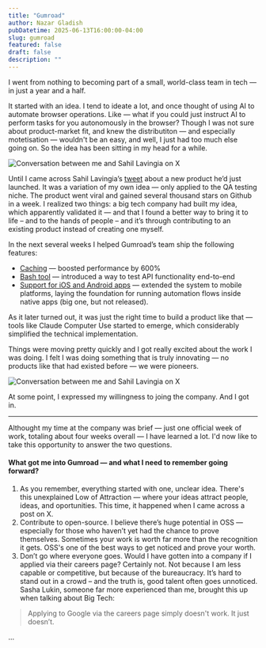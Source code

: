 ```yaml
---
title: "Gumroad"
author: Nazar Gladish
pubDatetime: 2025-06-13T16:00:00-04:00
slug: gumroad
featured: false
draft: false
description: ""
---
```


I went from nothing to becoming part of a small, world-class team in tech — in just a year and a half.

It started with an idea. I tend to ideate a lot, and once thought of using AI to automate browser operations. Like — what if you could just instruct AI to perform tasks for you autonomously in the browser? Though I was not sure about product-market fit, and knew the distributiton — and especially motetisation — wouldn't be an easy, and well, I just had too much else going on. So the idea has been sitting in my head for a while.

![Conversation between me and Sahil Lavingia on X](@/assets/images/introducing-shortest.png)

Until I came across Sahil Lavingia’s [tweet](https://x.com/shl/status/1871199814710648998?lang=en) about a new product he’d just launched. It was a variation of my own idea — only applied to the QA testing niche. The product went viral and gained several thousand stars on Github in a week. I realized two things: a big tech company had built my idea, which apparently validated it — and that I found a better way to bring it to life – and to the hands of people – and it’s through contributing to an existing product instead of creating one myself.

In the next several weeks I helped Gumroad’s team ship the following features:

- [Caching](https://github.com/antiwork/shortest/pull/179) — boosted performance by 600%
- [Bash tool](https://github.com/antiwork/shortest/pull/233) — introduced a way to test API functionality end-to-end
- [Support for iOS and Android apps](https://github.com/antiwork/shortest/pull/260) — extended the system to mobile platforms, laying the foundation for running automation flows inside native apps (big one, but not released).

As it later turned out, it was just the right time to build a product like that — tools like Claude Computer Use started to emerge, which considerably simplified the technical implementation.

Things were moving pretty quickly and I got really excited about the work I was doing. I felt I was doing something that is truly innovating — no products like that had existed before — we were pioneers.

![Conversation between me and Sahil Lavingia on X](@/assets/images/sahil-call.png)

At some point, I expressed my willingness to joing the company. And I got in.

---

Althought my time at the company was brief — just one official week of work, totaling about four weeks overall — I have learned a lot. I'd now like to take this opportunity to answer the two questions.

#### What got me into Gumroad — and what I need to remember going forward?

1. As you remember, everything started with one, unclear idea. There's this unexplained Low of Attraction — where your ideas attract people, ideas, and oportunities. This time, it happened when I came across a post on X.
2. Contribute to open-source. I believe there’s huge potential in OSS — especially for those who haven’t yet had the chance to prove themselves. Sometimes your work is worth far more than the recognition it gets. OSS's one of the best ways to get noticed and prove your worth.
3. Don’t go where everyone goes. Would I have gotten into a company if I applied via their careers page? Certainly not. Not because I am less capable or competitive, but because of the bureaucracy. It’s hard to stand out in a crowd – and the truth is, good talent often goes unnoticed. Sasha Lukin, someone far more experienced than me, brought this up when talking about Big Tech:

> Applying to Google via the careers page simply doesn't work. It just doesn’t.

...
